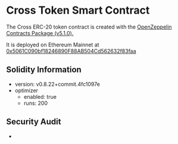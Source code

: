 # Cross Token Smart Contract
The Cross ERC-20 token contract is created with the [OpenZeppelin Contracts Package (v5.1.0).](https://github.com/OpenZeppelin/openzeppelin-contracts/tree/v5.1.0)

It is deployed on Ethereum Mainnet at [0x5061C090bf18246890F88AB504Cd562632f83faa](https://etherscan.io/token/0x5061C090bf18246890F88AB504Cd562632f83faa)


## Solidity Information
- version: v0.8.22+commit.4fc1097e
- optimizer
  - enabled: true
  - runs: 200

## Security Audit
- 
